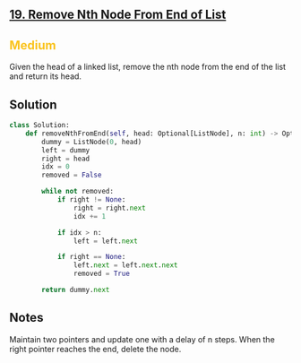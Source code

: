 ## [19. Remove Nth Node From End of List](https://leetcode.com/problems/remove-nth-node-from-end-of-list/)

<h2 style="color:#fac31d">Medium</h2>
Given the head of a linked list, remove the nth node from the end of the list and return its head.

## Solution
```python
class Solution:
    def removeNthFromEnd(self, head: Optional[ListNode], n: int) -> Optional[ListNode]:
        dummy = ListNode(0, head)
        left = dummy
        right = head
        idx = 0
        removed = False

        while not removed:
            if right != None:
                right = right.next
                idx += 1

            if idx > n:
                left = left.next

            if right == None:
                left.next = left.next.next
                removed = True

        return dummy.next
```

## Notes
Maintain two pointers and update one with a delay of n steps. When the right pointer reaches the end, delete the node.